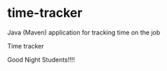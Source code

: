 # time-tracker
Java (Maven) application for tracking time on the job

Time tracker

Good Night Students!!!!

